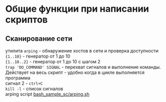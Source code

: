 # Общие функции при написании скриптов
## Сканирование сети
утилита `arping` - обнаружение хостов в сети и проверка доступности\
`{1..10}` - генератор от 1 до 10\
`{1..10..2}` - генератор от 1 до 10 с шагом 2\
`trap 'DO_COMMAND' SIGNAL` - перехват сигналов  и выполнение команды. Действует на весь скрипт - удобно когда в цикле выполняется программа\
сигнал 2 - `ctrl+C`\
`kill -l` - список сигналов\
arping script [bash_sample_sc/arping.sh](bash_sample_sc/arping.sh)
